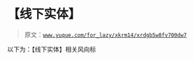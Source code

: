 # 【线下实体】

> 原文：[`www.yuque.com/for_lazy/xkrm14/xrdgb5w8fv700dw7`](https://www.yuque.com/for_lazy/xkrm14/xrdgb5w8fv700dw7)

以下为：【线下实体】相关风向标






